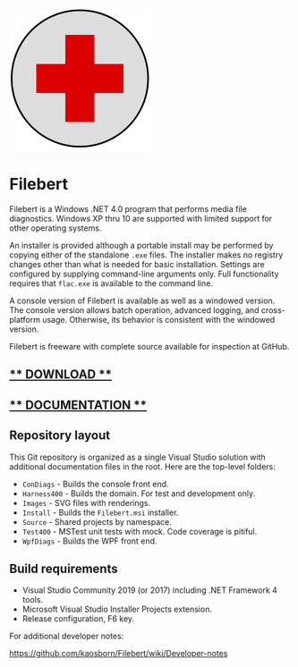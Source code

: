 ![logo](Images/FirstAidWin256.png)
# Filebert

Filebert is a Windows .NET 4.0 program that performs media file diagnostics.
Windows XP thru 10 are supported with limited support for other operating systems.

An installer is provided although a portable install may be performed by copying either of the standalone `.exe` files.
The installer makes no registry changes other than what is needed for basic installation.
Settings are configured by supplying command-line arguments only.
Full functionality requires that `flac.exe` is available to the command line.

A console version of Filebert is available as well as a windowed version.
The console version allows batch operation, advanced logging, and cross-platform usage.
Otherwise, its behavior is consistent with the windowed version.

Filebert is freeware with complete source available for inspection at GitHub.

## [** DOWNLOAD **](https://github.com/kaosborn/Filebert/releases/)

## [** DOCUMENTATION **](https://github.com/kaosborn/Filebert/wiki/)

## Repository layout

This Git repository is organized as a single Visual Studio solution with additional documentation files in the root.
Here are the top-level folders:

* `ConDiags` - Builds the console front end.
* `Harness400` - Builds the domain. For test and development only.
* `Images` - SVG files with renderings.
* `Install` - Builds the `Filebert.msi` installer.
* `Source` - Shared projects by namespace.
* `Test400` - MSTest unit tests with mock. Code coverage is pitiful.
* `WpfDiags` - Builds the WPF front end.

## Build requirements

* Visual Studio Community 2019 (or 2017) including .NET Framework 4 tools.
* Microsoft Visual Studio Installer Projects extension.
* Release configuration, F6 key.

For additional developer notes:

https://github.com/kaosborn/Filebert/wiki/Developer-notes
